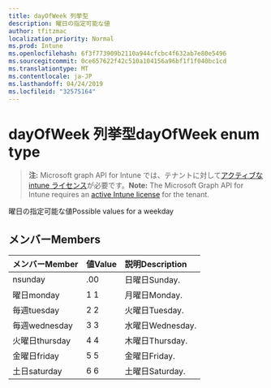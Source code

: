 ```yaml
---
title: dayOfWeek 列挙型
description: 曜日の指定可能な値
author: tfitzmac
localization_priority: Normal
ms.prod: Intune
ms.openlocfilehash: 6f3f773909b2110a944cfcbc4f632ab7e80e5496
ms.sourcegitcommit: 0ce657622f42c510a104156a96bf1f1f040bc1cd
ms.translationtype: MT
ms.contentlocale: ja-JP
ms.lasthandoff: 04/24/2019
ms.locfileid: "32575164"
---
```

# <a name="dayofweek-enum-type"></a><span data-ttu-id="3ad18-103">dayOfWeek 列挙型</span><span class="sxs-lookup"><span data-stu-id="3ad18-103">dayOfWeek enum type</span></span>

> <span data-ttu-id="3ad18-104">**注:** Microsoft graph API for Intune では、テナントに対して[アクティブな intune ライセンス](https://go.microsoft.com/fwlink/?linkid=839381)が必要です。</span><span class="sxs-lookup"><span data-stu-id="3ad18-104">**Note:** The Microsoft Graph API for Intune requires an [active Intune license](https://go.microsoft.com/fwlink/?linkid=839381) for the tenant.</span></span>

<span data-ttu-id="3ad18-105">曜日の指定可能な値</span><span class="sxs-lookup"><span data-stu-id="3ad18-105">Possible values for a weekday</span></span>

## <a name="members"></a><span data-ttu-id="3ad18-106">メンバー</span><span class="sxs-lookup"><span data-stu-id="3ad18-106">Members</span></span>
|<span data-ttu-id="3ad18-107">メンバー</span><span class="sxs-lookup"><span data-stu-id="3ad18-107">Member</span></span>|<span data-ttu-id="3ad18-108">値</span><span class="sxs-lookup"><span data-stu-id="3ad18-108">Value</span></span>|<span data-ttu-id="3ad18-109">説明</span><span class="sxs-lookup"><span data-stu-id="3ad18-109">Description</span></span>|
|:---|:---|:---|
|<span data-ttu-id="3ad18-110">n</span><span class="sxs-lookup"><span data-stu-id="3ad18-110">sunday</span></span>|<span data-ttu-id="3ad18-111">.0</span><span class="sxs-lookup"><span data-stu-id="3ad18-111">0</span></span>|<span data-ttu-id="3ad18-112">日曜日</span><span class="sxs-lookup"><span data-stu-id="3ad18-112">Sunday.</span></span>|
|<span data-ttu-id="3ad18-113">曜日</span><span class="sxs-lookup"><span data-stu-id="3ad18-113">monday</span></span>|<span data-ttu-id="3ad18-114">1 </span><span class="sxs-lookup"><span data-stu-id="3ad18-114">1</span></span>|<span data-ttu-id="3ad18-115">月曜日</span><span class="sxs-lookup"><span data-stu-id="3ad18-115">Monday.</span></span>|
|<span data-ttu-id="3ad18-116">毎週</span><span class="sxs-lookup"><span data-stu-id="3ad18-116">tuesday</span></span>|<span data-ttu-id="3ad18-117">2 </span><span class="sxs-lookup"><span data-stu-id="3ad18-117">2</span></span>|<span data-ttu-id="3ad18-118">火曜日</span><span class="sxs-lookup"><span data-stu-id="3ad18-118">Tuesday.</span></span>|
|<span data-ttu-id="3ad18-119">毎週</span><span class="sxs-lookup"><span data-stu-id="3ad18-119">wednesday</span></span>|<span data-ttu-id="3ad18-120">3 </span><span class="sxs-lookup"><span data-stu-id="3ad18-120">3</span></span>|<span data-ttu-id="3ad18-121">水曜日</span><span class="sxs-lookup"><span data-stu-id="3ad18-121">Wednesday.</span></span>|
|<span data-ttu-id="3ad18-122">火曜日</span><span class="sxs-lookup"><span data-stu-id="3ad18-122">thursday</span></span>|<span data-ttu-id="3ad18-123">4 </span><span class="sxs-lookup"><span data-stu-id="3ad18-123">4</span></span>|<span data-ttu-id="3ad18-124">木曜日</span><span class="sxs-lookup"><span data-stu-id="3ad18-124">Thursday.</span></span>|
|<span data-ttu-id="3ad18-125">金曜日</span><span class="sxs-lookup"><span data-stu-id="3ad18-125">friday</span></span>|<span data-ttu-id="3ad18-126">5 </span><span class="sxs-lookup"><span data-stu-id="3ad18-126">5</span></span>|<span data-ttu-id="3ad18-127">金曜日</span><span class="sxs-lookup"><span data-stu-id="3ad18-127">Friday.</span></span>|
|<span data-ttu-id="3ad18-128">土日</span><span class="sxs-lookup"><span data-stu-id="3ad18-128">saturday</span></span>|<span data-ttu-id="3ad18-129">6 </span><span class="sxs-lookup"><span data-stu-id="3ad18-129">6</span></span>|<span data-ttu-id="3ad18-130">土曜日</span><span class="sxs-lookup"><span data-stu-id="3ad18-130">Saturday.</span></span>|



